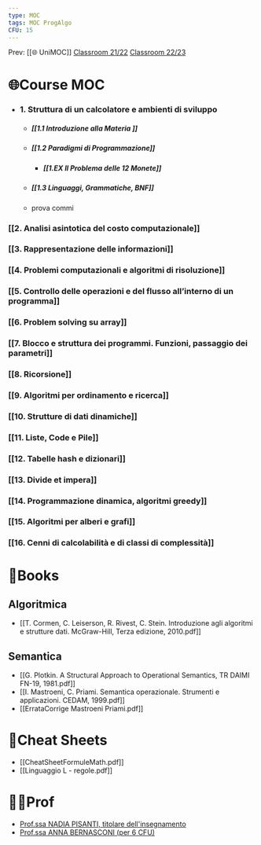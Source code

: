 ```yaml
---
type: MOC
tags: MOC ProgAlgo
CFU: 15 
---
```


Prev: [[🌐 UniMOC]]
[Classroom 21/22](https://classroom.google.com/u/2/c/Mzg4MzU1NTE0Mzk0)
[Classroom 22/23](https://classroom.google.com/u/2/c/NDg5NzMwNzE2NDQz)

# 🌐Course MOC

- ### 1. Struttura di un calcolatore e ambienti di sviluppo 
	- ##### [[1.1 Introduzione alla Materia ]]
	- ##### [[1.2 Paradigmi di Programmazione]]
		- ##### [[1.EX Il Problema delle 12 Monete]]
	- ##### [[1.3 Linguaggi, Grammatiche, BNF]]
	- prova commi
### [[2. Analisi asintotica del costo computazionale]]
### [[3. Rappresentazione delle informazioni]]
### [[4. Problemi computazionali e algoritmi di risoluzione]]
### [[5. Controllo delle operazioni e del flusso all’interno di un programma]]
### [[6. Problem solving su array]]
### [[7. Blocco e struttura dei programmi. Funzioni, passaggio dei parametri]]
### [[8. Ricorsione]]
### [[9. Algoritmi per ordinamento e ricerca]]
### [[10. Strutture di dati dinamiche]]
### [[11. Liste, Code e Pile]]
### [[12. Tabelle hash e dizionari]]
### [[13. Divide et impera]]
### [[14. Programmazione dinamica, algoritmi greedy]] 
### [[15. Algoritmi per alberi e grafi]]
### [[16. Cenni di calcolabilità e di classi di complessità]]


# 📒Books

## Algoritmica
- [[T. Cormen, C. Leiserson, R. Rivest, C. Stein. Introduzione agli algoritmi e strutture dati. McGraw-Hill, Terza edizione, 2010.pdf]]
## Semantica
- [[G. Plotkin. A Structural Approach to Operational Semantics, TR DAIMI FN-19, 1981.pdf]]
- [[I. Mastroeni, C. Priami. Semantica operazionale. Strumenti e applicazioni. CEDAM, 1999.pdf]]
- [[ErrataCorrige Mastroeni Priami.pdf]]

# 📄Cheat Sheets

- [[CheatSheetFormuleMath.pdf]]
- [[Linguaggio L - regole.pdf]]

# 👨‍🏫Prof

- [Prof.ssa NADIA PISANTI, titolare dell'insegnamento](http://pages.di.unipi.it/pisanti/)
- [Prof.ssa ANNA BERNASCONI (per 6 CFU)](http://pages.di.unipi.it/bernasconi/)



